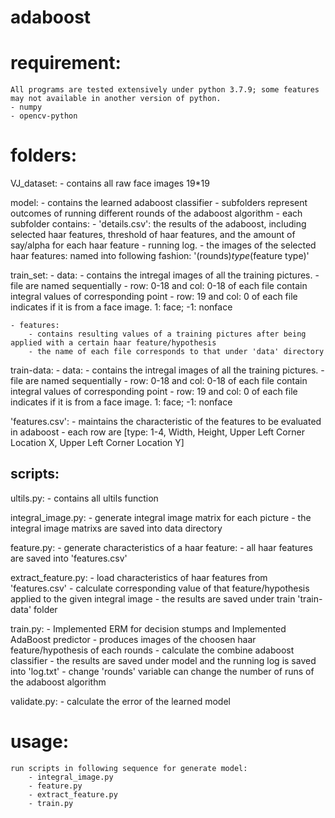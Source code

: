 # adaboost
# requirement:
    All programs are tested extensively under python 3.7.9; some features may not available in another version of python.
    - numpy
    - opencv-python

# folders:
VJ_dataset:
    - contains all raw face images 19*19

model:
    - contains the learned adaboost classifier
    - subfolders represent outcomes of running different rounds of the adaboost algorithm
    - each subfolder contains:
        - 'details.csv': the results of the adaboost, including selected haar features, threshold of haar features, and the amount of say/alpha for each haar feature
        - running log.
        - the images of the selected haar features: named into following fashion: '(rounds)_type_(feature type)' 

train_set:
    - data:
        - contains the intregal images of all the training pictures.
        - file are named sequentially
        - row: 0-18 and col: 0-18 of each file contain integral values of corresponding point
        - row: 19 and col: 0 of each file indicates if it is from a face image. 1: face; -1: nonface

    - features:
        - contains resulting values of a training pictures after being applied with a certain haar feature/hypothesis
        - the name of each file corresponds to that under 'data' directory


train-data:
    - data:
        - contains the intregal images of all the training pictures.
        - file are named sequentially
        - row: 0-18 and col: 0-18 of each file contain integral values of corresponding point
        - row: 19 and col: 0 of each file indicates if it is from a face image. 1: face; -1: nonface

'features.csv':
    - maintains the characteristic of the features to be evaluated in adaboost
    - each row are [type: 1-4, Width, Height, Upper Left Corner Location X, Upper Left Corner Location Y]

## scripts:
ultils.py:
    - contains all ultils function

integral_image.py:
    - generate integral image matrix for each picture
    - the integral image matrixs are saved into data directory
    

feature.py:
    - generate characteristics of a haar feature: 
    - all haar features are saved into 'features.csv'

extract_feature.py:
    - load characteristics of haar features from 'features.csv'
    - calculate corresponding value of that feature/hypothesis applied to the given integral image
    - the results are saved under train 'train-data' folder

train.py:
    - Implemented ERM for decision stumps and Implemented AdaBoost predictor
    - produces images of the choosen haar feature/hypothesis of each rounds
    - calculate the combine adaboost classifier
    - the results are saved under model and the running log is saved into 'log.txt'
    - change 'rounds' variable can change the number of runs of the adaboost algorithm

validate.py:
    - calculate the error of the learned model

# usage:
    run scripts in following sequence for generate model:
        - integral_image.py
        - feature.py
        - extract_feature.py
        - train.py